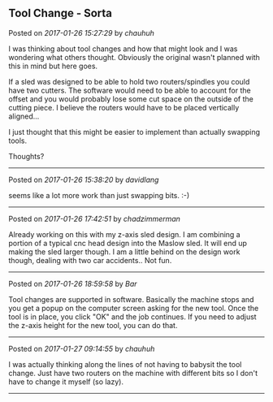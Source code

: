 ## Tool Change - Sorta
Posted on *2017-01-26 15:27:29* by *chauhuh*

I was thinking about tool changes and how that might look and I was wondering what others thought. Obviously the original wasn't planned with this in mind but here goes.

If a sled was designed to be able to hold two routers/spindles you could have two cutters. The software would need to be able to account for the offset and you would probably lose some cut space on the outside of the cutting piece. I believe the routers would have to be placed vertically aligned...

I just thought that this might be easier to implement than actually swapping tools.

Thoughts?

---

Posted on *2017-01-26 15:38:20* by *davidlang*

seems like a lot more work than just swapping bits. :-)

---

Posted on *2017-01-26 17:42:51* by *chadzimmerman*

Already working on this with my z-axis sled design.  I am combining a portion of a typical cnc head design into the Maslow sled.  It will end up making the sled larger though.  I am a little behind on the design work though, dealing with two car accidents.. Not fun.

---

Posted on *2017-01-26 18:59:58* by *Bar*

Tool changes are supported in software. Basically the machine stops and you get a popup on the computer screen asking for the new tool. Once the tool is in place, you click "OK" and the job continues. If you need to adjust the z-axis height for the new tool, you can do that.

---

Posted on *2017-01-27 09:14:55* by *chauhuh*

I was actually thinking along the lines of not having to babysit the tool change. Just have two routers on the machine with different bits so I don't have to change it myself (so lazy).

---


